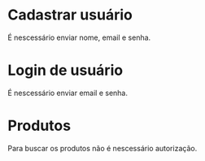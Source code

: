 # Cadastrar usuário

É nescessário enviar nome, email e senha.

# Login de usuário

É nescessário enviar email e senha.

# Produtos

Para buscar os produtos não é nescessário autorização.
